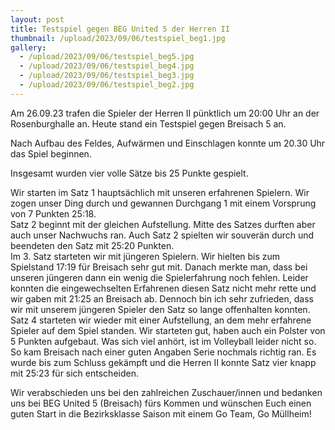 ```yaml
---
layout: post
title: Testspiel gegen BEG United 5 der Herren II
thumbnail: /upload/2023/09/06/testspiel_beg1.jpg
gallery:
  - /upload/2023/09/06/testspiel_beg5.jpg
  - /upload/2023/09/06/testspiel_beg4.jpg
  - /upload/2023/09/06/testspiel_beg3.jpg
  - /upload/2023/09/06/testspiel_beg2.jpg
---
```


Am 26.09.23 trafen die Spieler der Herren II pünktlich um 20:00 Uhr an der Rosenburghalle an. Heute stand ein Testspiel gegen Breisach 5 an.

Nach Aufbau des Feldes, Aufwärmen und Einschlagen konnte um 20.30 Uhr das Spiel beginnen. 

Insgesamt wurden vier volle Sätze bis 25 Punkte gespielt. 

Wir starten im Satz 1 hauptsächlich mit unseren erfahrenen Spielern. Wir zogen unser Ding durch und gewannen Durchgang 1 mit einem Vorsprung von 7 Punkten 25:18. \
Satz 2 beginnt mit der gleichen Aufstellung. Mitte des Satzes durften aber auch unser Nachwuchs ran. Auch Satz 2 spielten wir souverän durch und beendeten den Satz mit 25:20 Punkten. \
Im 3. Satz starteten wir mit jüngeren Spielern. Wir hielten bis zum Spielstand 17:19 für Breisach sehr gut mit. Danach merkte man, dass bei unseren jüngeren dann ein wenig die Spielerfahrung noch fehlen. Leider konnten die eingewechselten Erfahrenen diesen Satz nicht mehr rette und wir gaben mit 21:25 an Breisach ab. Dennoch bin ich sehr zufrieden, dass wir mit unserem jüngeren Spieler den Satz so lange offenhalten konnten.\
Satz 4 starteten wir wieder mit einer Aufstellung, an dem mehr erfahrene Spieler auf dem Spiel standen. Wir starteten gut, haben auch ein Polster von 5 Punkten aufgebaut. Was sich viel anhört, ist im Volleyball leider nicht so. So kam Breisach nach einer guten Angaben Serie nochmals richtig ran. Es wurde bis zum Schluss gekämpft und die Herren II konnte Satz vier knapp mit 25:23 für sich entscheiden.

Wir verabschieden uns bei den zahlreichen Zuschauer/innen und bedanken uns bei BEG United 5 (Breisach) fürs Kommen und wünschen Euch einen guten Start in die Bezirksklasse Saison mit einem Go Team, Go Müllheim!
